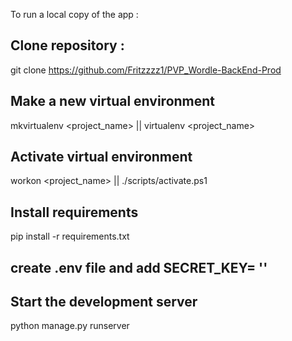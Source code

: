 To run a local copy of the app :

## Clone repository : 
git clone https://github.com/Fritzzzz1/PVP_Wordle-BackEnd-Prod

## Make a new virtual environment
mkvirtualenv <project_name> || virtualenv <project_name>

## Activate virtual environment
workon <project_name>  || ./scripts/activate.ps1

## Install requirements
pip install -r requirements.txt

## create .env file and add SECRET_KEY= '<Your Secret Key>'

## Start the development server
python manage.py runserver

